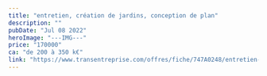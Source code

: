 ```yaml
---
title: "entretien, création de jardins, conception de plan"
description: ""
pubDate: "Jul 08 2022"
heroImage: "---IMG---"
price: "170000"
ca: "de 200 à 350 k€"
link: "https://www.transentreprise.com/offres/fiche/747A0248/entretien-creation-de-jardins-conception-de-plan/auvergne-rhone-alpes/haute-savoie"
---
```

